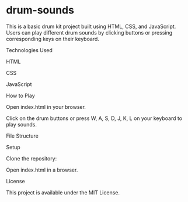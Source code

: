 # drum-sounds
This is a basic drum kit project built using HTML, CSS, and JavaScript. Users can play different drum sounds by clicking buttons or pressing corresponding keys on their keyboard.


Technologies Used

HTML

CSS

JavaScript

How to Play

Open index.html in your browser.

Click on the drum buttons or press W, A, S, D, J, K, L on your keyboard to play sounds.

File Structure

Setup

Clone the repository:

Open index.html in a browser.

License

This project is available under the MIT License.


